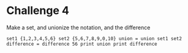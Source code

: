 # Challenge 4

Make a set, and unionize the notation, and the difference


`set1 {1,2,3,4,5,6}
set2 {5,6,7,8,9,0,10}
union = union set1 set2
difference = difference 56
print union
print difference`

